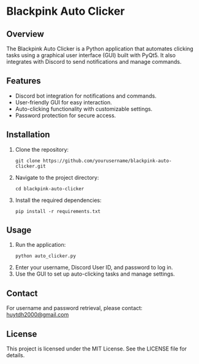 # Blackpink Auto Clicker

## Overview
The Blackpink Auto Clicker is a Python application that automates clicking tasks using a graphical user interface (GUI) built with PyQt5. It also integrates with Discord to send notifications and manage commands.

## Features
- Discord bot integration for notifications and commands.
- User-friendly GUI for easy interaction.
- Auto-clicking functionality with customizable settings.
- Password protection for secure access.

## Installation
1. Clone the repository:
   ```
   git clone https://github.com/yourusername/blackpink-auto-clicker.git
   ```
2. Navigate to the project directory:
   ```
   cd blackpink-auto-clicker
   ```
3. Install the required dependencies:
   ```
   pip install -r requirements.txt
   ```

## Usage
1. Run the application:
   ```
   python auto_clicker.py
   ```
2. Enter your username, Discord User ID, and password to log in.
3. Use the GUI to set up auto-clicking tasks and manage settings.

## Contact
For username and password retrieval, please contact: huytdh2000@gmail.com

## License
This project is licensed under the MIT License. See the LICENSE file for details.